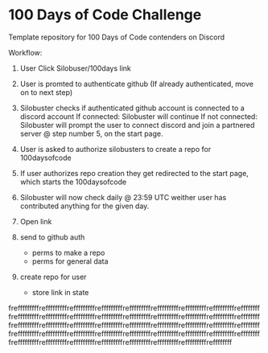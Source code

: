# 100 Days of Code Challenge
Template repository for 100 Days of Code contenders on Discord

Workflow:
1. User Click Silobuser/100days link
2. User is promted to authenticate github (If already authenticated, move on to next step)
3. Silobuster checks if authenticated github account is connected to a discord account
    If connected: Silobuster will continue
    If not connected: Silobuster will prompt the user to connect discord and join a partnered server @ step number 5, on the start page.
4. User is asked to authorize silobusters to create a repo for 100daysofcode
5. If user authorizes repo creation they get redirected to the start page, which starts the 100daysofcode
6. Silobuster will now check daily @ 23:59 UTC weither user has contributed anything for the given day.


1. Open link
2. send to github auth
    - perms to make a repo
    - perms for general data
3. create repo for user
    - store link in state

frefffffffffrefffffffffrefffffffffrefffffffffrefffffffffrefffffffffrefffffffffrefffffffffrefffffffffrefffffffffrefffffffffrefffffffffrefffffffffrefffffffffrefffffffffrefffffffffrefffffffffrefffffffffrefffffffffrefffffffffrefffffffffrefffffffffrefffffffffrefffffffffrefffffffffrefffffffffrefffffffffrefffffffffrefffffffffrefffffffffrefffffffffrefffffffffrefffffffffrefffffffffrefffffffffrefffffffffrefffffffffrefffffffffrefffffffffrefffffffffrefffffffffrefffffffffrefffffffffreffffffff
